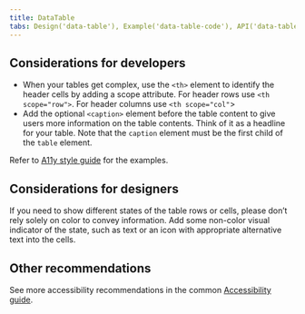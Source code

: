 ```yaml
---
title: DataTable
tabs: Design('data-table'), Example('data-table-code'), API('data-table-api'), A11y('data-table-a11y'),  Changelog('data-table-changelog')
---
```


## Considerations for developers

* When your tables get complex, use the `<th>` element to identify the header cells by adding a scope attribute. For header rows use `<th scope="row">`. For header columns use `<th scope="col"`>
* Add the optional `<caption>` element before the table content to give users more information on the table contents. Think of it as a headline for your table. Note that the `caption` element must be the first child of the `table` element.

Refer to [A11y style guide](https://a11y-style-guide.com/style-guide/section-structure.html#kssref-structure-tables) for the examples.

## Considerations for designers

If you need to show different states of the table rows or cells, please don’t rely solely on color to convey information. Add some non-color visual indicator of the state, such as text or an icon with appropriate alternative text into the cells.

## Other recommendations

See more accessibility recommendations in the common [Accessibility guide](/core-principles/a11y/a11y).

<!--@include: ./data-table-a11y-report.md-->
